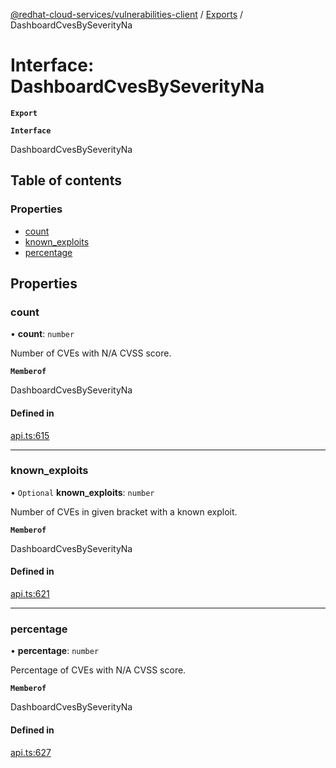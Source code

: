[@redhat-cloud-services/vulnerabilities-client](../README.md) / [Exports](../modules.md) / DashboardCvesBySeverityNa

# Interface: DashboardCvesBySeverityNa

**`Export`**

**`Interface`**

DashboardCvesBySeverityNa

## Table of contents

### Properties

- [count](DashboardCvesBySeverityNa.md#count)
- [known\_exploits](DashboardCvesBySeverityNa.md#known_exploits)
- [percentage](DashboardCvesBySeverityNa.md#percentage)

## Properties

### count

• **count**: `number`

Number of CVEs with N/A CVSS score.

**`Memberof`**

DashboardCvesBySeverityNa

#### Defined in

[api.ts:615](https://github.com/RedHatInsights/javascript-clients/blob/master/packages/vulnerabilities/api.ts#L615)

___

### known\_exploits

• `Optional` **known\_exploits**: `number`

Number of CVEs in given bracket with a known exploit.

**`Memberof`**

DashboardCvesBySeverityNa

#### Defined in

[api.ts:621](https://github.com/RedHatInsights/javascript-clients/blob/master/packages/vulnerabilities/api.ts#L621)

___

### percentage

• **percentage**: `number`

Percentage of CVEs with N/A CVSS score.

**`Memberof`**

DashboardCvesBySeverityNa

#### Defined in

[api.ts:627](https://github.com/RedHatInsights/javascript-clients/blob/master/packages/vulnerabilities/api.ts#L627)
